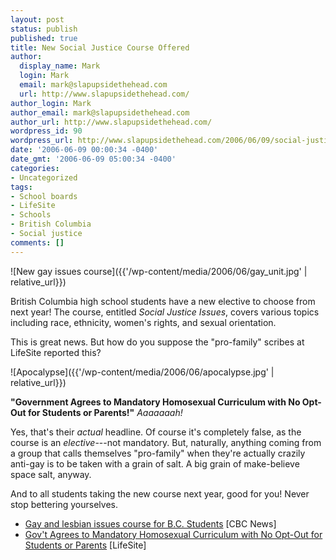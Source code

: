 ```yaml
---
layout: post
status: publish
published: true
title: New Social Justice Course Offered
author:
  display_name: Mark
  login: Mark
  email: mark@slapupsidethehead.com
  url: http://www.slapupsidethehead.com/
author_login: Mark
author_email: mark@slapupsidethehead.com
author_url: http://www.slapupsidethehead.com/
wordpress_id: 90
wordpress_url: http://www.slapupsidethehead.com/2006/06/09/social-justice-course/
date: '2006-06-09 00:00:34 -0400'
date_gmt: '2006-06-09 05:00:34 -0400'
categories:
- Uncategorized
tags:
- School boards
- LifeSite
- Schools
- British Columbia
- Social justice
comments: []
---
```

![New gay issues course]({{'/wp-content/media/2006/06/gay_unit.jpg' | relative_url}})

British Columbia high school students have a new elective to choose from next year! The course, entitled _Social Justice Issues_, covers various topics including race, ethnicity, women's rights, and sexual orientation.

This is great news. But how do you suppose the "pro-family" scribes at LifeSite reported this?

![Apocalypse]({{'/wp-content/media/2006/06/apocalypse.jpg' | relative_url}})

**"Government Agrees to Mandatory Homosexual Curriculum with No Opt-Out for Students or Parents!"** _Aaaaaaah!_

Yes, that's their _actual_ headline. Of course it's completely false, as the course is an _elective_---not mandatory. But, naturally, anything coming from a group that calls themselves "pro-family" when they're actually crazily anti-gay is to be taken with a grain of salt. A big grain of make-believe space salt, anyway.

And to all students taking the new course next year, good for you! Never stop bettering yourselves.

- [Gay and lesbian issues course for B.C. Students](http://www.cbc.ca/bc/story/bc_gay-currulum200606101.html) [CBC News]
- [Gov't Agrees to Mandatory Homosexual Curriculum with No Opt-Out for Students or Parents](http://www.lifesite.net/ldn/2006/jun/06060101.html) [LifeSite]
